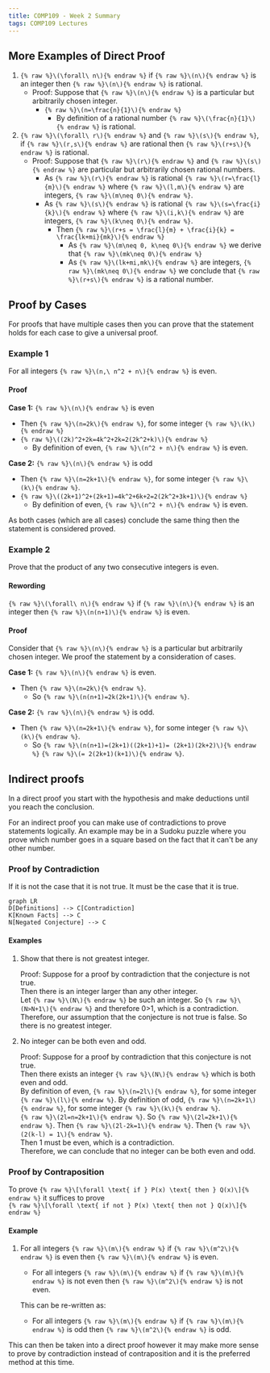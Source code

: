 ```yaml
---
title: COMP109 - Week 2 Summary
tags: COMP109 Lectures
---
```

## More Examples of Direct Proof
1. `{% raw %}\(\forall\ n\){% endraw %}` if `{% raw %}\(n\){% endraw %}` is an integer then `{% raw %}\(n\){% endraw %}` is rational. 
	* Proof: Suppose that `{% raw %}\(n\){% endraw %}` is a particular but arbitrarily chosen integer.
		* `{% raw %}\(n=\frac{n}{1}\){% endraw %}`
			* By definition of a rational number `{% raw %}\(\frac{n}{1}\){% endraw %}` is rational.
1. `{% raw %}\(\forall\ r\){% endraw %}` and `{% raw %}\(s\){% endraw %}`, if `{% raw %}\(r,s\){% endraw %}` are rational then `{% raw %}\(r+s\){% endraw %}` is rational.
	* Proof: Suppose that `{% raw %}\(r\){% endraw %}` and `{% raw %}\(s\){% endraw %}` are particular but arbitrarily chosen rational numbers.
		* As `{% raw %}\(r\){% endraw %}` is rational `{% raw %}\(r=\frac{l}{m}\){% endraw %}` where `{% raw %}\(l,m\){% endraw %}` are integers, `{% raw %}\(m\neq 0\){% endraw %}`.
		* As `{% raw %}\(s\){% endraw %}` is rational `{% raw %}\(s=\frac{i}{k}\){% endraw %}` where `{% raw %}\(i,k\){% endraw %}` are integers, `{% raw %}\(k\neq 0\){% endraw %}`.
			* Then `{% raw %}\(r+s = \frac{l}{m} + \frac{i}{k} = \frac{lk+mi}{mk}\){% endraw %}`
				* As `{% raw %}\(m\neq 0, k\neq 0\){% endraw %}` we derive that `{% raw %}\(mk\neq 0\){% endraw %}`
				* As `{% raw %}\(lk+mi,mk\){% endraw %}` are integers, `{% raw %}\(mk\neq 0\){% endraw %}` we conclude that `{% raw %}\(r+s\){% endraw %}` is a rational number. 

## Proof by Cases
For proofs that have multiple cases then you can prove that the statement holds for each case to give a universal proof.

### Example 1
For all integers `{% raw %}\(n,\ n^2 + n\){% endraw %}` is even.

#### Proof
**Case 1:** `{% raw %}\(n\){% endraw %}` is even  

* Then `{% raw %}\(n=2k\){% endraw %}`, for some integer `{% raw %}\(k\){% endraw %}`  
* `{% raw %}\((2k)^2+2k=4k^2+2k=2(2k^2+k)\){% endraw %}`
	* By definition of even, `{% raw %}\(n^2 + n\){% endraw %}` is even. 

**Case 2:** `{% raw %}\(n\){% endraw %}` is odd

* Then `{% raw %}\(n=2k+1\){% endraw %}`, for some integer `{% raw %}\(k\){% endraw %}`.
* `{% raw %}\((2k+1)^2+(2k+1)=4k^2+6k+2=2(2k^2+3k+1)\){% endraw %}`
	* By definition of even, `{% raw %}\(n^2 + n\){% endraw %}` is even. 
	
As both cases (which are all cases) conclude the same thing then the statement is considered proved.

### Example 2
Prove that the product of any two consecutive integers is even. 

#### Rewording
`{% raw %}\(\forall\ n\){% endraw %}` if `{% raw %}\(n\){% endraw %}` is an integer then `{% raw %}\(n(n+1)\){% endraw %}` is even. 

#### Proof
Consider that `{% raw %}\(n\){% endraw %}` is a particular but arbitrarily chosen integer. We proof the statement by a consideration of cases.

**Case 1:** `{% raw %}\(n\){% endraw %}` is even.

* Then `{% raw %}\(n=2k\){% endraw %}`.
	* So `{% raw %}\(n(n+1)=2k(2k+1)\){% endraw %}`.

**Case 2:** `{% raw %}\(n\){% endraw %}` is odd.
	
* Then `{% raw %}\(n=2k+1\){% endraw %}`, for some integer `{% raw %}\(k\){% endraw %}`.
	* So `{% raw %}\(n(n+1)=(2k+1)((2k+1)+1)= (2k+1)(2k+2)\){% endraw %}` `{% raw %}\(= 2(2k+1)(k+1)\){% endraw %}`.

## Indirect proofs
In a direct proof you start with the hypothesis and make deductions until you reach the conclusion.

For an indirect proof you can make use of contradictions to prove statements logically. An example may be in a Sudoku puzzle where you prove which number goes in a square based on the fact that it can't be any other number.

### Proof by Contradiction
If it is not the case that it is not true. It must be the case that it is true.

```mermaid
graph LR
D[Definitions] --> C[Contradiction]
K[Known Facts] --> C
N[Negated Conjecture] --> C
```

#### Examples
1. Show that there is not greatest integer.

	Proof: Suppose for a proof by contradiction that the conjecture is not true.  
	Then there is an integer larger than any other integer.  
	Let `{% raw %}\(N\){% endraw %}` be such an integer.
	So `{% raw %}\(N>N+1\){% endraw %}` and therefore 0>1, which is a contradiction.  
	Therefore, our  assumption that the conjecture is not true is false. So there is no greatest integer.
2. No integer can be both even and odd.
	
	Proof: Suppose for a proof by contradiction that this conjecture is not true.  
	Then there exists an integer `{% raw %}\(N\){% endraw %}` which is both even and odd.  
	By definition of even, `{% raw %}\(n=2l\){% endraw %}`, for some integer `{% raw %}\(l\){% endraw %}`. 
	By definition of odd, `{% raw %}\(n=2k+1\){% endraw %}`, for some integer `{% raw %}\(k\){% endraw %}`.  
	`{% raw %}\(2l=n=2k+1\){% endraw %}`. So `{% raw %}\(2l=2k+1\){% endraw %}`. Then `{% raw %}\(2l-2k=1\){% endraw %}`. Then `{% raw %}\(2(k-l) = 1\){% endraw %}`.  
	Then 1 must be even, which is a contradiction.  
	Therefore, we can conclude that no integer can be both even and odd.

### Proof by Contraposition
To prove 
`{% raw %}\[\forall \text{ if } P(x) \text{ then } Q(x)\]{% endraw %}`
it suffices to prove  
`{% raw %}\[\forall \text{ if not } P(x) \text{ then not } Q(x)\]{% endraw %}`

#### Example
1. For all integers `{% raw %}\(m\){% endraw %}` if `{% raw %}\(m^2\){% endraw %}` is even then `{% raw %}\(m\){% endraw %}` is even.
	* For all integers `{% raw %}\(m\){% endraw %}` if `{% raw %}\(m\){% endraw %}` is not even then `{% raw %}\(m^2\){% endraw %}` is not even.
	
	This can be re-written as:
	
	* For all integers `{% raw %}\(m\){% endraw %}` if `{% raw %}\(m\){% endraw %}` is odd then `{% raw %}\(m^2\){% endraw %}` is odd.

This can then be taken into a direct proof however it may make more sense to prove by contradiction instead of contraposition and it is the preferred method at this time.
